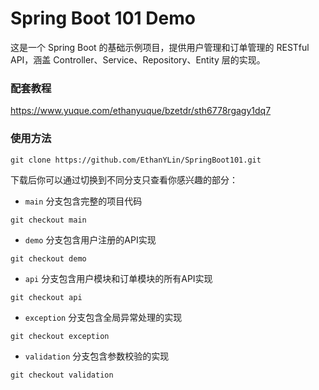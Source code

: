 # Spring Boot 101 Demo

这是一个 Spring Boot 的基础示例项目，提供用户管理和订单管理的 RESTful API，涵盖 Controller、Service、Repository、Entity 层的实现。

### 配套教程
https://www.yuque.com/ethanyuque/bzetdr/sth6778rgagy1dq7

### 使用方法
```shell
git clone https://github.com/EthanYLin/SpringBoot101.git
```

下载后你可以通过切换到不同分支只查看你感兴趣的部分：
- `main` 分支包含完整的项目代码
```shell
git checkout main
```
- `demo` 分支包含用户注册的API实现
```shell
git checkout demo
```
- `api` 分支包含用户模块和订单模块的所有API实现
```shell
git checkout api
```
- `exception` 分支包含全局异常处理的实现
```shell
git checkout exception
```
- `validation` 分支包含参数校验的实现
```shell
git checkout validation
```